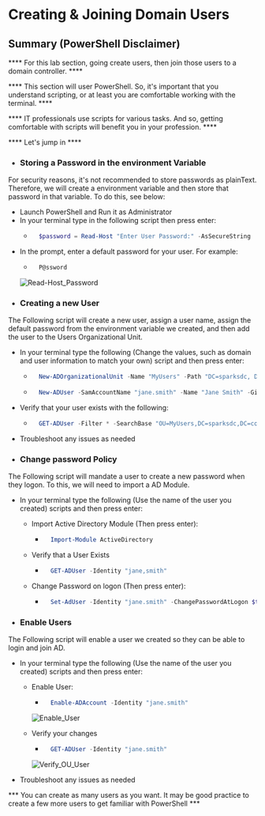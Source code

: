 # Creating & Joining Domain Users

## Summary (PowerShell Disclaimer)

**** For this lab section, going create users, then join those users to a domain controller. ****

**** This section will user PowerShell. So, it's important that you understand scripting, or at least you are comfortable working with the terminal. ****

**** IT professionals use scripts for various tasks. And so, getting comfortable with scripts will benefit you in your profession. ****

**** Let's jump in ****



* ### Storing a Password in the environment Variable
For security reasons, it's not recommended to store passwords as plainText.
Therefore, we will create a environment variable and then store that password in that variable. To do this, see below:

- Launch PowerShell and Run it as Administrator
- In your terminal type in the following script then press enter:
    - ```powershell
        $password = Read-Host "Enter User Password:" -AsSecureString
- In the prompt, enter a default password for your user. For example:
    - ```powershell
        P@ssword


    ![Read-Host_Password](https://github.com/user-attachments/assets/364258d9-989c-4d3d-bf34-442b0a8d8ac4)


* ### Creating a new User
The Following script will create a new user, assign a user name, assign the default password from the environment variable we created, and then add the user to the Users Organizational Unit.

- In your terminal type the following (Change the values, such as domain and user information to match your own) script and then press enter:


    - ```powershell
        New-ADOrganizationalUnit -Name "MyUsers" -Path "DC=sparksdc, DC=com"


    - ```powershell
        New-ADUser -SamAccountName "jane.smith" -Name "Jane Smith" -GivenName "Jane" -Surname "Smith" -UserPrincipalName "jane.smith@sparksdc.com" -AccountPassword $password -Path "OU=MyUsers,DC=sparksdc,DC=com"

- Verify that your user exists with the following:

    - ```powershell
        GET-ADUser -Filter * -SearchBase "OU=MyUsers,DC=sparksdc,DC=com"


- Troubleshoot any issues as needed

* ### Change password Policy
The Following script will mandate a user to create a new password when they logon. To this, we will need to import a AD Module. 

- In your terminal type the following (Use the name of the user you created) scripts and then press enter:

    - Import Active Directory Module (Then press enter):
        - ```powershell
            Import-Module ActiveDirectory

    - Verify that a User Exists
        - ````powershell
            GET-ADUser -Identity "jane,smith"

    - Change Password on logon (Then press enter):
        - ```powershell
            Set-AdUser -Identity "jane.smith" -ChangePasswordAtLogon $true


* ### Enable Users
The Following script will enable a user we created so they can be able to login and join AD. 

- In your terminal type the following (Use the name of the user you created) scripts and then press enter:

    - Enable User:
        - ```powershell
            Enable-ADAccount -Identity "jane.smith"


        ![Enable_User](https://github.com/user-attachments/assets/114777c9-a4be-412e-aaec-e73d75edffc1)


    - Verify your changes
        - ```powershell
            GET-ADUser -Identity "jane.smith"

        ![Verify_OU_User](https://github.com/user-attachments/assets/6d4d9b10-47c5-43fa-885d-4ef7ccd58ae1)


- Troubleshoot any issues as needed

*** You can create as many users as you want. It may be good practice to create a few more users to get familiar with PowerShell ***



